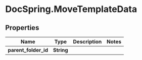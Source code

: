 # DocSpring.MoveTemplateData

## Properties

Name | Type | Description | Notes
------------ | ------------- | ------------- | -------------
**parent_folder_id** | **String** |  | 


